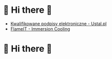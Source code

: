 # 👋 Hi there 👋

* [Kwalifikowane podpisy elektroniczne - Ustal.pl](https://ustal.pl)
* [FlameIT - Immersion Cooling](https://flameit.io)

# 👋 Hi there 👋
